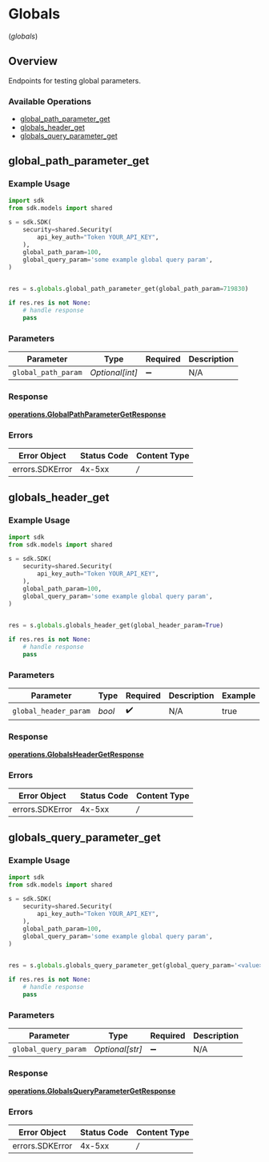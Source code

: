# Globals
(*globals*)

## Overview

Endpoints for testing global parameters.

### Available Operations

* [global_path_parameter_get](#global_path_parameter_get)
* [globals_header_get](#globals_header_get)
* [globals_query_parameter_get](#globals_query_parameter_get)

## global_path_parameter_get

### Example Usage

```python
import sdk
from sdk.models import shared

s = sdk.SDK(
    security=shared.Security(
        api_key_auth="Token YOUR_API_KEY",
    ),
    global_path_param=100,
    global_query_param='some example global query param',
)


res = s.globals.global_path_parameter_get(global_path_param=719830)

if res.res is not None:
    # handle response
    pass

```

### Parameters

| Parameter           | Type                | Required            | Description         |
| ------------------- | ------------------- | ------------------- | ------------------- |
| `global_path_param` | *Optional[int]*     | :heavy_minus_sign:  | N/A                 |


### Response

**[operations.GlobalPathParameterGetResponse](../../models/operations/globalpathparametergetresponse.md)**
### Errors

| Error Object    | Status Code     | Content Type    |
| --------------- | --------------- | --------------- |
| errors.SDKError | 4x-5xx          | */*             |

## globals_header_get

### Example Usage

```python
import sdk
from sdk.models import shared

s = sdk.SDK(
    security=shared.Security(
        api_key_auth="Token YOUR_API_KEY",
    ),
    global_path_param=100,
    global_query_param='some example global query param',
)


res = s.globals.globals_header_get(global_header_param=True)

if res.res is not None:
    # handle response
    pass

```

### Parameters

| Parameter             | Type                  | Required              | Description           | Example               |
| --------------------- | --------------------- | --------------------- | --------------------- | --------------------- |
| `global_header_param` | *bool*                | :heavy_check_mark:    | N/A                   | true                  |


### Response

**[operations.GlobalsHeaderGetResponse](../../models/operations/globalsheadergetresponse.md)**
### Errors

| Error Object    | Status Code     | Content Type    |
| --------------- | --------------- | --------------- |
| errors.SDKError | 4x-5xx          | */*             |

## globals_query_parameter_get

### Example Usage

```python
import sdk
from sdk.models import shared

s = sdk.SDK(
    security=shared.Security(
        api_key_auth="Token YOUR_API_KEY",
    ),
    global_path_param=100,
    global_query_param='some example global query param',
)


res = s.globals.globals_query_parameter_get(global_query_param='<value>')

if res.res is not None:
    # handle response
    pass

```

### Parameters

| Parameter            | Type                 | Required             | Description          |
| -------------------- | -------------------- | -------------------- | -------------------- |
| `global_query_param` | *Optional[str]*      | :heavy_minus_sign:   | N/A                  |


### Response

**[operations.GlobalsQueryParameterGetResponse](../../models/operations/globalsqueryparametergetresponse.md)**
### Errors

| Error Object    | Status Code     | Content Type    |
| --------------- | --------------- | --------------- |
| errors.SDKError | 4x-5xx          | */*             |
